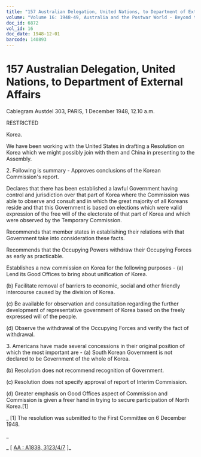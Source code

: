 ```yaml
---
title: "157 Australian Delegation, United Nations, to Department of External Affairs"
volume: "Volume 16: 1948-49, Australia and the Postwar World - Beyond the Region"
doc_id: 6872
vol_id: 16
doc_date: 1948-12-01
barcode: 140893
---
```


# 157 Australian Delegation, United Nations, to Department of External Affairs

Cablegram Austdel 303, PARIS, 1 December 1948, 12.10 a.m.

RESTRICTED

Korea.

We have been working with the United States in drafting a Resolution on Korea which we might possibly join with them and China in presenting to the Assembly.

2\. Following is summary - Approves conclusions of the Korean Commission's report.

Declares that there has been established a lawful Government having control and jurisdiction over that part of Korea where the Commission was able to observe and consult and in which the great majority of all Koreans reside and that this Government is based on elections which were valid expression of the free will of the electorate of that part of Korea and which were observed by the Temporary Commission.

Recommends that member states in establishing their relations with that Government take into consideration these facts.

Recommends that the Occupying Powers withdraw their Occupying Forces as early as practicable.

Establishes a new commission on Korea for the following purposes - (a) Lend its Good Offices to bring about unification of Korea.

(b) Facilitate removal of barriers to economic, social and other friendly intercourse caused by the division of Korea.

(c) Be available for observation and consultation regarding the further development of representative government of Korea based on the freely expressed will of the people.

(d) Observe the withdrawal of the Occupying Forces and verify the fact of withdrawal.

3\. Americans have made several concessions in their original position of which the most important are - (a) South Korean Government is not declared to be Government of the whole of Korea.

(b) Resolution does not recommend recognition of Government.

(c) Resolution does not specify approval of report of Interim Commission.

(d) Greater emphasis on Good Offices aspect of Commission and Commission is given a freer hand in trying to secure participation of North Korea.[1]

_ [1] The resolution was submitted to the First Committee on 6 December 1948.

_

_ [ [AA : A1838, 3123/4/7](http://www.naa.gov.au/cgi-bin/Search?O=I&Number=140893) ]_
